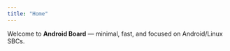 ```yaml
---
title: "Home"
---
```

Welcome to **Android Board** — minimal, fast, and focused on Android/Linux SBCs.